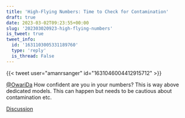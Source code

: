 ```yaml
---
title: 'High-Flying Numbers: Time to Check for Contamination'
draft: true
date: 2023-03-02T09:23:55+00:00
slug: '202303020923-high-flying-numbers'
is_tweet: true
tweet_info:
  id: '1631103005331189760'
  type: 'reply'
  is_thread: False
---
```




{{< tweet user="amanrsanger" id="1631046004412915712" >}}

[@OwariDa](https://x.com/OwariDa) How confident are you in your numbers? This is way above dedicated models. This can happen but needs to be cautious about contamination etc.

[Discussion](https://x.com/sytelus/status/1631103005331189760)
